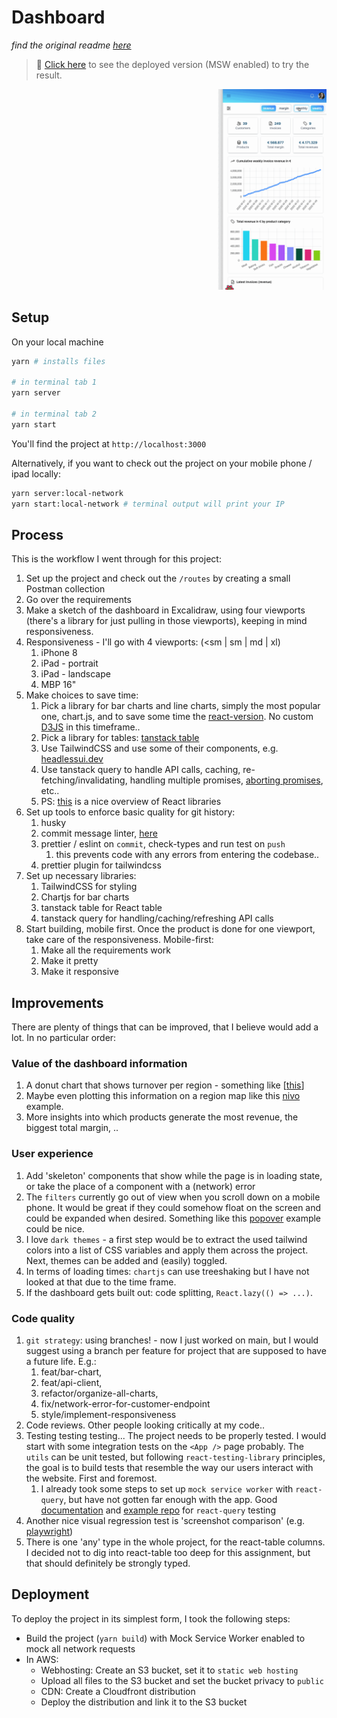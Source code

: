 # Dashboard

_find the original readme [here](./ORIGINAL_README.md)_

> 🚀 [Click here](https://d4risgryuo87c.cloudfront.net/) to see the deployed version (MSW enabled) to try the result.

![demo](readme-assets/dashboard-demo.gif)

## Setup

On your local machine

```sh
yarn # installs files

# in terminal tab 1
yarn server

# in terminal tab 2
yarn start
```

You'll find the project at `http://localhost:3000`

Alternatively, if you want to check out the project on your mobile phone / ipad locally:

```sh
yarn server:local-network
yarn start:local-network # terminal output will print your IP
```

## Process

This is the workflow I went through for this project:

1. Set up the project and check out the `/routes` by creating a small Postman collection
2. Go over the requirements
3. Make a sketch of the dashboard in Excalidraw, using four viewports (there's a library for just pulling in those viewports), keeping in mind responsiveness.
4. Responsiveness - I'll go with 4 viewports: (<sm | sm | md | xl)
   1. iPhone 8
   2. iPad - portrait
   3. iPad - landscape
   4. MBP 16"
5. Make choices to save time:
   1. Pick a library for bar charts and line charts, simply the most popular one, chart.js, and to save some time the [react-version](https://react-chartjs-2.js.org/). No custom [D3JS](https://d3js.org/) in this timeframe..
   2. Pick a library for tables: [tanstack table](https://tanstack.com/table/v8)
   3. Use TailwindCSS and use some of their components, e.g. [headlessui.dev](https://headlessui.com/react/radio-group)
   4. Use tanstack query to handle API calls, caching, re-fetching/invalidating, handling multiple promises, [aborting promises](https://developer.mozilla.org/en-US/docs/Web/API/AbortController), etc..
   5. PS: [this](https://www.robinwieruch.de/react-libraries/#react-animation-libraries) is a nice overview of React libraries
6. Set up tools to enforce basic quality for git history:
   1. husky
   2. commit message linter, [here](https://commitlint.js.org/#/guides-local-setup?id=install-commitlint)
   3. prettier / eslint on `commit`, check-types and run test on `push`
      1. this prevents code with any errors from entering the codebase..
   4. prettier plugin for tailwindcss
7. Set up necessary libraries:
   1. TailwindCSS for styling
   2. Chartjs for bar charts
   3. tanstack table for React table
   4. tanstack query for handling/caching/refreshing API calls
8. Start building, mobile first. Once the product is done for one viewport, take care of the responsiveness. Mobile-first:
   1. Make all the requirements work
   2. Make it pretty
   3. Make it responsive

## Improvements

There are plenty of things that can be improved, that I believe would add a lot. In no particular order:

### Value of the dashboard information

1. A donut chart that shows turnover per region - something like [[this](https://react-chartjs-2.js.org/examples/doughnut-chart/)]
2. Maybe even plotting this information on a region map like this [nivo](https://nivo.rocks/choropleth/) example.
3. More insights into which products generate the most revenue, the biggest total margin, ..

### User experience

1. Add 'skeleton' components that show while the page is in loading state, or take the place of a component with a (network) error
2. The `filters` currently go out of view when you scroll down on a mobile phone. It would be great if they could somehow float on the screen and could be expanded when desired. Something like this [popover](https://headlessui.com/react/popover) example could be nice.
3. I love `dark themes` - a first step would be to extract the used tailwind colors into a list of CSS variables and apply them across the project. Next, themes can be added and (easily) toggled.
4. In terms of loading times: `chartjs` can use treeshaking but I have not looked at that due to the time frame.
5. If the dashboard gets built out: code splitting, `React.lazy(() => ...)`.

### Code quality

1. `git strategy`: using branches! - now I just worked on main, but I would suggest using a branch per feature for project that are supposed to have a future life. E.g.:
   1. feat/bar-chart,
   2. feat/api-client,
   3. refactor/organize-all-charts,
   4. fix/network-error-for-customer-endpoint
   5. style/implement-responsiveness
2. Code reviews. Other people looking critically at my code..
3. Testing testing testing... The project needs to be properly tested. I would start with some integration tests on the `<App />` page probably. The `utils` can be unit tested, but following `react-testing-library` principles, the goal is to build tests that resemble the way our users interact with the website. First and foremost.
   1. I already took some steps to set up `mock service worker` with `react-query`, but have not gotten far enough with the app. Good [documentation](https://tkdodo.eu/blog/testing-react-query) and [example repo](https://github.com/TkDodo/testing-react-query/blob/main/package.json) for `react-query` testing
4. Another nice visual regression test is 'screenshot comparison' (e.g. [playwright](https://playwright.dev/docs/test-snapshots))
5. There is one 'any' type in the whole project, for the react-table columns. I decided not to dig into react-table too deep for this assignment, but that should definitely be strongly typed.

## Deployment

To deploy the project in its simplest form, I took the following steps:

- Build the project (`yarn build`) with Mock Service Worker enabled to mock all network requests
- In AWS:
  - Webhosting: Create an S3 bucket, set it to `static web hosting`
  - Upload all files to the S3 bucket and set the bucket privacy to `public`
  - CDN: Create a Cloudfront distribution
  - Deploy the distribution and link it to the S3 bucket
